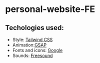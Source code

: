 # personal-website-FE

## Techologies used:
- Style: [Tailwind CSS](https://tailwindcss.com/)
- Animation:[GSAP](https://gsap.com/)
- Fonts and icons: [Google](https://fonts.google.com)
- Sounds: [Freesound](https://freesound.org/)